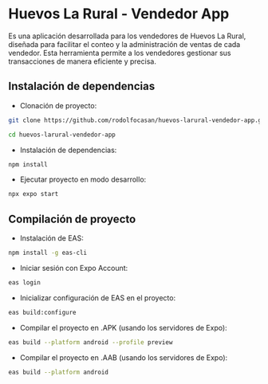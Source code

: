 # Huevos La Rural - Vendedor App
Es una aplicación desarrollada para los vendedores de Huevos La Rural, diseñada para facilitar el conteo y la administración de ventas de cada vendedor. Esta herramienta permite a los vendedores gestionar sus transacciones de manera eficiente y precisa.






## Instalación de dependencias
- Clonación de proyecto:
```bash
git clone https://github.com/rodolfocasan/huevos-larural-vendedor-app.git
```
```bash
cd huevos-larural-vendedor-app
```

- Instalación de dependencias:
```bash
npm install
```

- Ejecutar proyecto en modo desarrollo:
```bash
npx expo start
```




## Compilación de proyecto
- Instalación de EAS:
```bash
npm install -g eas-cli
```

- Iniciar sesión con Expo Account:
```bash
eas login
```

- Inicializar configuración de EAS en el proyecto:
```bash
eas build:configure
```

- Compilar el proyecto en .APK (usando los servidores de Expo):
```bash
eas build --platform android --profile preview
```

- Compilar el proyecto en .AAB (usando los servidores de Expo):
```bash
eas build --platform android
```
